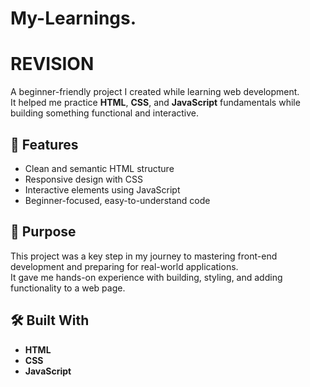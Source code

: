 # My-Learnings.

# REVISION

A beginner-friendly project I created while learning web development.  
It helped me practice **HTML**, **CSS**, and **JavaScript** fundamentals while building something functional and interactive.  

## 🚀 Features
- Clean and semantic HTML structure  
- Responsive design with CSS  
- Interactive elements using JavaScript  
- Beginner-focused, easy-to-understand code  

## 🎯 Purpose
This project was a key step in my journey to mastering front-end development and preparing for real-world applications.  
It gave me hands-on experience with building, styling, and adding functionality to a web page.  

## 🛠️ Built With
- **HTML**
- **CSS**
- **JavaScript**


 
